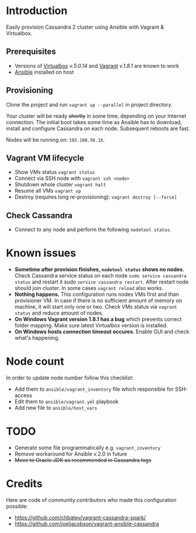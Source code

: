 # Introduction

Easily provision Cassandra 2 cluster using Ansible with Vagrant & Virtualbox.

## Prerequisites

* Versions of [Virtualbox](https://www.virtualbox.org/) _v.5.0.14_ and [Vagrant](https://www.vagrantup.com/downloads) _v.1.8.1_ are known to work
* [Ansible](http://docs.ansible.com/intro_installation.html) installed on host

## Provisioning

Clone the project and run `vagrant up --parallel` in project directory.

Your cluster will be ready ~~shortly~~ in some time, depending on your Internet connection. The initial boot takes some time as Ansible has to download, install and configure Cassandra on each node. Subsequent reboots are fast.

Nodes will be running on: `192.168.56.1X`.

## Vagrant VM lifecycle

- Show VMs status `vagrant status`
- Connect via SSH node with `vagrant ssh <node>`
- Shutdown whole cluster `vagrant halt`
- Resume all VMs `vagrant up`
- Destroy (requires long re-provisioning): `vagrant destroy [--force]`

## Check Cassandra

- Connect to any node and perform the following `nodetool status`.

# Known issues

- **Sometime after provision finishes, `nodetool status` shows no nodes.** Check Cassandra service status on each node `sudo service cassandra status` and restart it sudo `service cassandra restart`. After restart node should join cluster. In some cases `vagrant reload` also works.
- **Nothing happens.** This configuration runs nodes VMs first and than  provisioner VM. In case if there is no sufficient amount of memory on machine, it will start only one or two. Check VMs status via `vagrant status` and reduce amount of nodes.
- **On Windows Vagrant version 1.8.1 has a bug** which prevents correct folder mapping. Make sure latest Virtualbox version is installed.
- **On Windows hosts connection timeout occures**. Enable GUI and check what's happening.

# Node count

In order to update node number follow this checklist:
- Add them to `ansible/vagrant_inventory` file which responsible for SSH-access
- Edit them to `ansible/vagrant.yml` playbook
- Add new file to `ansible/host_vars`

# TODO

- Generate some file programmatically e.g. `vagrant_inventory`
- Remove workaround for Ansible v.2.0 in future
- ~~Move to Oracle JDK as recommended in Cassandra logs~~

# Credits

Here are code of community contributors who made this configuration possible:

- https://github.com/chbatey/vagrant-cassandra-spark/
- https://github.com/joeljacobson/vagrant-ansible-cassandra
